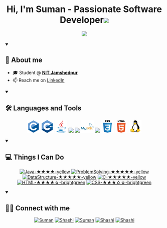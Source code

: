 <h1 align="center">Hi, I'm Suman - Passionate Software Developer<img src="https://media.giphy.com/media/hvRJCLFzcasrR4ia7z/giphy.gif" width="30px"/></h1>

<p align="center">
  <img src="https://readme-typing-svg.herokuapp.com?color=F0F0F0&width=380&height=45&lines=Skilled+in+JavaScript%2C+React%2C+Python%2C+Django%2C+RabbitMQ&center=true" />
</p>

<details open> 
  <summary><h2>🤖 About me</h2></summary>

- 🎓 Student @ **[NIT Jamshedpur](http://www.nitjsr.ac.in/)**
- 📫 Reach me on [LinkedIn](https://www.linkedin.com/in/suman-mandal-667329230)

</details>

<details open> 
  <summary><h2>🛠️ Languages and Tools</h2></summary>

<p align="center">
<code><img height="40" src="https://raw.githubusercontent.com/devicons/devicon/master/icons/c/c-original.svg" /></code>
<code><img height="40" src="https://raw.githubusercontent.com/devicons/devicon/master/icons/cplusplus/cplusplus-original.svg" /></code>
<code><img height="40" src="https://raw.githubusercontent.com/devicons/devicon/master/icons/java/java-original.svg" /></code>
<code><img height="40" src="https://www.vectorlogo.zone/logos/firebase/firebase-icon.svg" /></code>
<code><img height="40" src="https://www.vectorlogo.zone/logos/sqlite/sqlite-icon.svg" /></code>
<code><img height="40" src="https://raw.githubusercontent.com/devicons/devicon/master/icons/mysql/mysql-original-wordmark.svg" /></code>
<code><img height="40" src="https://www.vectorlogo.zone/logos/git-scm/git-scm-icon.svg" /></code>
<code><img height="40" src="https://raw.githubusercontent.com/devicons/devicon/master/icons/css3/css3-original-wordmark.svg" /></code>
<code><img height="40" src="https://raw.githubusercontent.com/devicons/devicon/master/icons/html5/html5-original-wordmark.svg" /></code>
<code><img height="40" src="https://raw.githubusercontent.com/devicons/devicon/master/icons/linux/linux-original.svg" /></code>
</p>

</details>

<details open> 
  <summary><h2>💻 Things I Can Do</h2></summary>

<p align="center">
  <a href="https://img.shields.io/badge/Java-★★★★★-yellow"><img alt="Java-★★★★-yellow" src="https://img.shields.io/badge/Java-★★★★★-yellow" /></a>
  <a href="https://img.shields.io/badge/ProblemSolving-★★★★★-yellow"><img alt="ProblemSolving-★★★★★-yellow" src="https://img.shields.io/badge/ProblemSolving-★★★★★-yellow" /></a>
  <a href="https://img.shields.io/badge/DataStructure-★★★★★-yellow"><img alt="DataStructure-★★★★★-yellow" src="https://img.shields.io/badge/DataStructure-★★★★★-yellow" /></a>
  <a href="https://img.shields.io/badge/C-★★★★★-yellow"><img alt="C-★★★★★-yellow" src="https://img.shields.io/badge/C-★★★★★-yellow" /></a>
  <a href="https://img.shields.io/badge/HTML-★★★★☆-brightgreen"><img alt="HTML-★★★★☆-brightgreen" src="https://img.shields.io/badge/HTML-★★★★☆-brightgreen" /></a>
  <a href="https://img.shields.io/badge/CSS-★★★☆☆-brightgreen"><img alt="CSS-★★★☆☆-brightgreen" src="https://img.shields.io/badge/CSS-★★★☆☆-brightgreen" /></a>
</p>

</details>

<details open> 
  <summary><h2>🙋‍♂️ Connect with me</h2></summary>

<p align="center">
  <a href="https://www.linkedin.com/in/suman-mandal-667329230"><img alt="Suman" src="https://img.shields.io/badge/-LinkedIn-blue?style=flat-square&logo=Linkedin&logoColor=white"/></a>
  <a href="https://auth.geeksforgeeks.org/user/shashikt"><img alt="Shashi" src="https://img.shields.io/badge/-GeeksForGeeks-green?style=flat-square&logo=GeeksForGeeks&logoColor=white"/></a>
  <a href="mailto:jijomandal2017@gmail.com"><img alt="Suman" src="https://img.shields.io/badge/-Gmail-pink?style=flat-square&logo=Gmail&logoColor=white"/></a>
  <a href="https://jijo-OO7.github.io/"><img alt="Shashi" src="https://img.shields.io/badge/-🌐Website-olive?style=flat-square&logo=web&logoColor=white"/></a>
  <a href="https://github.com/jijo-OO7"><img alt="Shashi" src="https://img.shields.io/github/followers/kt-shashi?label=follow&style=social"/></a>
</p>

</details>
